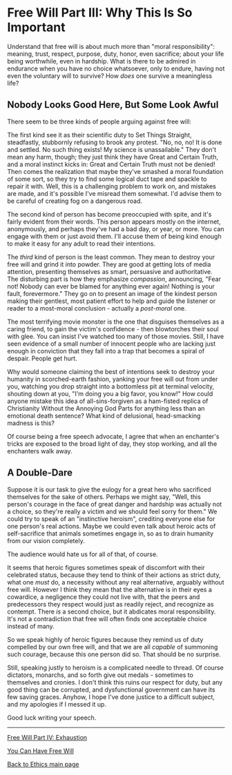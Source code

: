 # Free Will Part III: Why This Is So Important

Understand that free will is about much more than "moral responsibility": meaning, trust, respect, purpose, duty, honor, even sacrifice; about your life being worthwhile, even in hardship. What is there to be admired in endurance when you have no choice whatsoever, only to endure, having not even the voluntary will to survive? How *does* one survive a meaningless life?

## Nobody Looks Good Here, But Some Look Awful

There seem to be three kinds of people arguing against free will:

The first kind see it as their scientific duty to Set Things Straight, steadfastly, stubbornly refusing to brook any protest. "No, no, no! It is done and settled. No such thing exists! My science is unassailable." They don't mean any harm, though; they just think they have Great and Certain Truth, and a moral instinct kicks in: Great and Certain Truth must not be denied! Then comes the realization that maybe they've smashed a moral foundation of some sort, so they try to find some logical duct tape and spackle to repair it with. Well, this is a challenging problem to work on, and mistakes are made, and it's possible I've misread them somewhat. I'd advise them to be careful of creating fog on a dangerous road.

The second kind of person has become preoccupied with spite, and it's fairly evident from their words. This person appears mostly on the internet, anonymously, and perhaps they've had a bad day, or year, or more. You can engage with them or just avoid them. I'll accuse them of being kind enough to make it easy for any adult to read their intentions.

The *third* kind of person is the least common. They mean to destroy your free will and grind it into powder. They are good at getting lots of media attention, presenting themselves as smart, persuasive and authoritative. The disturbing part is how they emphasize *compassion*, announcing, "Fear not! Nobody can ever be blamed for anything ever again! Nothing is your fault, forevermore." They go on to present an image of the kindest person making their gentlest, most patient effort to help and guide the listener or reader to a most-moral conclusion - actually a *post-moral* one.

The most terrifying movie monster is the one that disguises themselves as a caring friend, to gain the victim's confidence - then blowtorches their soul with glee. You can insist I've watched too many of those movies. Still, I have seen evidence of a small number of innocent people who are lacking just enough in conviction that they fall into a trap that becomes a spiral of despair. People get hurt.

Why would someone claiming the best of intentions seek to destroy your humanity in scorched-earth fashion, yanking your free will out from under you, watching you drop straight into a bottomless pit at terminal velocity, shouting down at you, "I'm doing you a big favor, you know!" How could anyone mistake this idea of all-sins-forgiven as a ham-fisted replica of Christianity Without the Annoying God Parts for anything less than an emotional death sentence? What kind of delusional, head-smacking madness is this?

Of course being a free speech advocate, I agree that when an enchanter's tricks are exposed to the broad light of day, they stop working, and all the enchanters walk away.

## A Double-Dare

Suppose it is our task to give the eulogy for a great hero who sacrificed themselves for the sake of others. Perhaps we might  say, "Well, this person's courage in the face of great danger and hardship was actually not a choice, so they're really a victim and we should feel sorry for them." We could try to speak of an "instinctive heroism", crediting everyone else for one person's real actions. Maybe we could even talk about heroic acts of self-sacrifice that animals sometimes engage in, so as to drain humanity from our vision completely.

The audience would hate us for all of that, of course.

It seems that heroic figures sometimes speak of discomfort with their celebrated status, because they tend to think of their actions as strict duty, what one *must* do, a necessity without any real alternative, arguably without free will. However I think they mean that the alternative is in their eyes a cowardice, a negligence they could not live with, that the peers and predecessors they respect would just as readily reject, and recognize as contempt. There *is* a second choice, but it abdicates moral responsibility. It's not a contradiction that free will often finds one acceptable choice instead of many.

So we speak highly of heroic figures because they remind us of duty compelled by our own free will, and that we are all *capable* of summoning such courage, because this one person did so. That should be no surprise.

Still, speaking justly to heroism is a complicated needle to thread. Of course dictators, monarchs, and so forth give out medals - sometimes to themselves and cronies. I don't think this ruins our respect for duty, but any good thing can be corrupted, and dysfunctional government can have its few saving graces. Anyhow, I hope I've done justice to a difficult subject, and my apologies if I messed it up.

Good luck writing your speech.

------

[Free Will Part IV: Exhaustion](./FreeWill-IV-Exhaustion.md)

[You Can Have Free Will](./FreeWill.md)

[Back to Ethics main page](./README.md)
